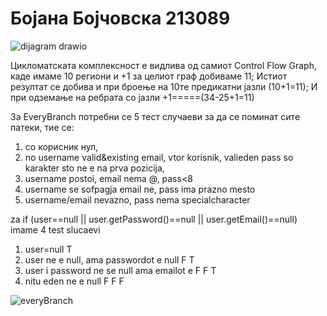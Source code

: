 # Бојана Бојчовска 213089


![dijagram drawio](https://github.com/bojanabojchovska/SI_2023_lab2_213089/assets/126956163/3db94830-c202-4808-81bb-cd6a2058aed3)


Цикломатската комплексност е видлива од самиот Control Flow Graph, каде имаме 10 региони и +1 за целиот граф добиваме 11;
Истиот резултат се добива и при броење на 10те предикатни јазли (10+1=11);
И при одземање на ребрата со јазли +1=====(34-25+1=11)

За EveryBranch потребни се 5 тест случаеви за да се поминат сите патеки, тие се:
1. со корисник нул, 
2. no username valid&existing email, vtor korisnik, valieden pass so karakter sto ne e na prva pozicija,
3. username postoi, email nema @, pass<8 
4. username se sofpagja email ne, pass ima prazno mesto
5. username/email nevazno, pass nema specialcharacter

za if (user==null || user.getPassword()==null || user.getEmail()==null) imame 4 test slucaevi 
1. user=null                                        T
2. user ne e null, ama passwordot e null            F T
3. user i password ne se null ama emailot e         F F T
4. nitu eden ne e null                              F F F 

![everyBranch](https://github.com/bojanabojchovska/SI_2023_lab2_213089/assets/126956163/cd1f0d0a-70ac-453b-adba-ffe25b3ac95a)

